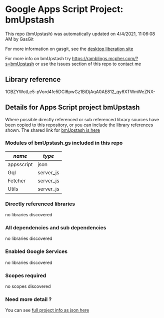 # Google Apps Script Project: bmUpstash
This repo (bmUpstash) was automatically updated on 4/4/2021, 11:06:08 AM by GasGit

For more information on gasgit, see the [desktop liberation site](https://ramblings.mcpher.com/drive-sdk-and-github/migrategasgit/ "desktop liberation")

For more info on bmUpstash try https://ramblings.mcpher.com/?s=bmUpstash or use the issues section of this repo to contact me
## Library reference
1GBZYWotLe5-pVord4fe5DCl6pwGz1BiDjAqA0AE812_qy6XTWmWeZNX-


## Details for Apps Script project bmUpstash
Where possible directly referenced or sub referenced library sources have been copied to this repository, or you can include the library references shown. 
The shared link for [bmUpstash is here](https://script.google.com/d/1GBZYWotLe5-pVord4fe5DCl6pwGz1BiDjAqA0AE812_qy6XTWmWeZNX-/edit?usp=sharing "open in the GAS IDE")

### Modules of bmUpstash.gs included in this repo
*name*|*type*
--- | --- 
appsscript| json
Gql| server_js
Fetcher| server_js
Utils| server_js
### Directly referenced libraries
no libraries discovered
### All dependencies and sub dependencies
no libraries discovered
### Enabled Google Services
no libraries discovered
### Scopes required
no scopes discovered
### Need more detail ?
You can see [full project info as json here](info.json)
